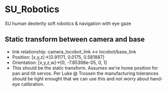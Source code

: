 # SU_Robotics
SU human dexterity soft robotics &amp; navigation with eye gaze

## Static transform between camera and base
  - link relationship: camera_locobot_link <-> locobot/base_link
  - Position: [x,y,z]->[0.91171, 0.0175, 0.581887]
  - Orientation: [x,y,z,w]->[0, -7.85398e-05, 0, 1]
  - This should be the static transform. Assumes we're home position for pan and tilt servos. Per Luke @ Trossen the manufacturing tolerances should be tight enought that we can use this and not worry about hand-eye calibration.
